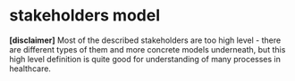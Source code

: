 # stakeholders model
**[disclaimer]** Most of the described stakeholders are too high level - there are different types of them and more concrete models underneath, but this high level definition is quite good for understanding of many processes in healthcare.